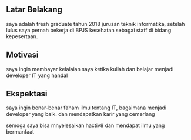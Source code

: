 [//]: # (Ceritakan sedikit tentang latar belakangmu seperti pendidikan terakhir atau pekerjaan sebelumnya)
## Latar Belakang
saya adalah fresh graduate tahun 2018 jurusan teknik informatika, setelah lulus saya pernah bekerja di BPJS kesehatan sebagai staff di bidang kepesertaan.

[//]: # (Motivasi apa yang mendorongmu untuk ikut program coding bootcamp di Hacktiv8?)
## Motivasi
saya ingin membayar kelalaian saya ketika kuliah dan belajar menjadi developer IT yang handal

[//]: # (Beri tahu kami, apa yang ingin kamu dapatkan di Hacktiv8 dan apa yang ingin kamu capai setelah lulus dari sini?)
## Ekspektasi
saya ingin benar-benar faham ilmu tentang IT, bagaimana menjadi developer yang baik. dan mendapatkan karir yang cemerlang

[//]: # (Apakah ada hal lain yang ingin disampaikan? Bila ada, kamu bebas untuk menuliskannya)
semoga saya bisa mnyelesaikan hactiv8 dan mendapat ilmu yang bermanfaat

